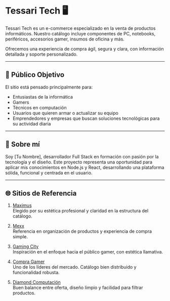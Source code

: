 # Tessari Tech 🖥️

Tessari Tech es un e-commerce especializado en la venta de productos informáticos. Nuestro catálogo incluye componentes de PC, notebooks, periféricos, accesorios gamer, insumos de oficina y más.

Ofrecemos una experiencia de compra ágil, segura y clara, con información detallada y soporte personalizado.

---

## 🎯 Público Objetivo

El sitio está pensado principalmente para:

- Entusiastas de la informática
- Gamers
- Técnicos en computación
- Usuarios que quieren armar o actualizar su equipo
- Emprendedores y empresas que buscan soluciones tecnológicas para su actividad diaria

---

## 👤 Sobre mí

Soy [Tu Nombre], desarrollador Full Stack en formación con pasión por la tecnología y el diseño. Este proyecto representa una oportunidad para aplicar mis conocimientos en Node.js y React, desarrollando una plataforma sólida, funcional y centrada en el usuario.

---

## 🌐 Sitios de Referencia

1. [Maximus](https://www.maximus.com.ar)  
   Elegido por su estética profesional y claridad en la estructura del catálogo.

2. [Mexx](https://www.mexx.com.ar)  
   Referencia en organización de productos y experiencia de compra simple.

3. [Gaming City](https://gamingcity.com.ar)  
   Inspiración en el enfoque hacia el público gamer, con estética llamativa.

4. [Compra Gamer](https://compragamer.com)  
   Uno de los líderes del mercado. Catálogo bien distribuido y funcionalidad robusta.

5. [Diamond Computación](https://diamondcomputacion.com.ar)  
   Buen balance entre oferta, diseño limpio y facilidad para filtrar productos.
